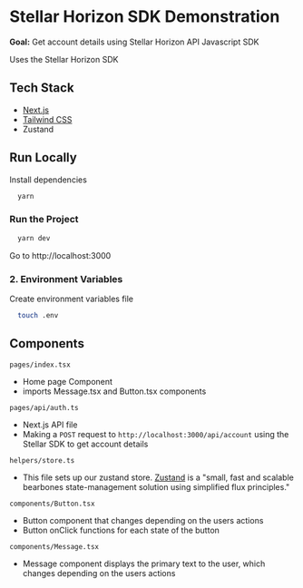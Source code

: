 
# Stellar Horizon SDK Demonstration

__Goal:__ Get account details using Stellar Horizon API Javascript SDK

Uses the Stellar Horizon SDK

## Tech Stack

- [Next.js](https://nextjs.org/docs)
- [Tailwind CSS](https://tailwindcss.com/)
- Zustand


## Run Locally

Install dependencies

```bash
  yarn
```

### Run the Project

```bash
  yarn dev
```
Go to http://localhost:3000

### 2. Environment Variables
Create environment variables file
```bash
  touch .env
```

## Components

`pages/index.tsx`
  - Home page Component
  - imports Message.tsx and Button.tsx components

`pages/api/auth.ts`
  - Next.js API file
  - Making a `POST` request to `http://localhost:3000/api/account` using the Stellar SDK to get account details

`helpers/store.ts`
  - This file sets up our zustand store. [Zustand](https://github.com/pmndrs/zustand) is a "small, fast and scalable bearbones state-management solution using simplified flux principles."

`components/Button.tsx`
  - Button component that changes depending on the users actions
  - Button onClick functions for each state of the button

`components/Message.tsx`
  - Message component displays the primary text to the user, which changes depending on the users actions
